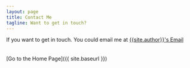 ```yaml
---
layout: page
title: Contact Me
tagline: Want to get in touch?
---
```


If you want to get in touch. You could email me at <a href="mailto:{{ site.email | encode_email }}" title="Contact me">{{site.author}}'s Email</a>
<br />
<br />
<br />
[Go to the Home Page]({{ site.baseurl }})
